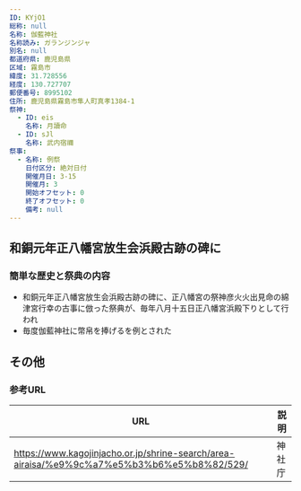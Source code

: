 ```yaml
---
ID: KYjO1
総称: null
名称: 伽藍神社
名称読み: ガランジンジャ
別名: null
都道府県: 鹿児島県
区域: 霧島市
緯度: 31.728556
経度: 130.727707
郵便番号: 8995102
住所: 鹿児島県霧島市隼人町真孝1384-1
祭神:
  - ID: eis
    名称: 月讀命
  - ID: sJl
    名称: 武内宿禰
祭事:
  - 名称: 例祭
    日付区分: 絶対日付
    開催月日: 3-15
    開催月: 3
    開始オフセット: 0
    終了オフセット: 0
    備考: null
---
```


## 和銅元年正八幡宮放生会浜殿古跡の碑に

### 簡単な歴史と祭典の内容

- 和銅元年正八幡宮放生会浜殿古跡の碑に、正八幡宮の祭神彦火火出見命の綿津宮行幸の古事に倣った祭典が、毎年八月十五日正八幡宮浜殿下りとして行われ
- 毎度伽藍神社に幣帛を捧げるを例とされた

## その他

### 参考URL

| URL                                                                                        | 説明   |
| ------------------------------------------------------------------------------------------ | ------ |
| https://www.kagojinjacho.or.jp/shrine-search/area-airaisa/%e9%9c%a7%e5%b3%b6%e5%b8%82/529/ | 神社庁 |
